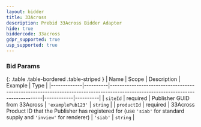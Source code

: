 ```yaml
---
layout: bidder
title: 33Across
description: Prebid 33Across Bidder Adapter
hide: true
biddercode: 33across
gdpr_supported: true
usp_supported: true
---
```



### Bid Params

{: .table .table-bordered .table-striped }
| Name        | Scope    | Description                                                                                                                    | Example    | Type     |
|-------------|----------|--------------------------------------------------------------------------------------------------------------------------------|------------|----------|
| `siteId`    | required | Publisher  GUID from 33Across                                                                                                  | `'examplePub123'` | `string` |
| `productId` | required | 33Across Product ID that the Publisher has registered for (use `'siab'` for standard supply and `'inview'` for renderer) | `'siab'`   | `string` |
